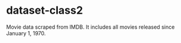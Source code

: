 # dataset-class2
Movie data scraped from IMDB. It includes all movies released since January 1, 1970.
